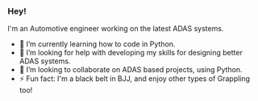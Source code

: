### Hey!

I'm an Automotive engineer working on the latest ADAS systems.

- 🌱 I’m currently learning how to code in Python.
- 🤔 I’m looking for help with developing my skills for designing better ADAS systems.
- 👯 I’m looking to collaborate on ADAS based projects, using Python.
- ⚡ Fun fact: I'm a black belt in BJJ, and enjoy other types of Grappling too!


<!--
**Qu1f/Qu1f** is a ✨ _special_ ✨ repository because its `README.md` (this file) appears on your GitHub profile.

Here are some ideas to get you started:

- 🔭 I’m currently working on ...
- 🌱 I’m currently learning ...
- 👯 I’m looking to collaborate on ...
- 🤔 I’m looking for help with ...
- 💬 Ask me about ...
- 📫 How to reach me: ...
- 😄 Pronouns: ...
- ⚡ Fun fact: ...
-->
